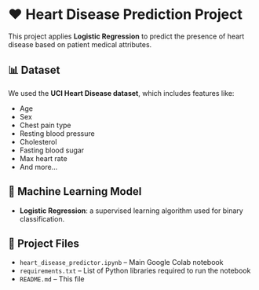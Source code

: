 # ❤️ Heart Disease Prediction Project

This project applies **Logistic Regression** to predict the presence of heart disease based on patient medical attributes.

## 📊 Dataset

We used the **UCI Heart Disease dataset**, which includes features like:
- Age
- Sex
- Chest pain type
- Resting blood pressure
- Cholesterol
- Fasting blood sugar
- Max heart rate
- And more...

## 🧠 Machine Learning Model

- **Logistic Regression**: a supervised learning algorithm used for binary classification.

## 📁 Project Files

- `heart_disease_predictor.ipynb` – Main Google Colab notebook
- `requirements.txt` – List of Python libraries required to run the notebook
- `README.md` – This file



